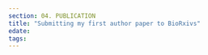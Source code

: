 ```yaml
---
section: 04. PUBLICATION
title: "Submitting my first author paper to BioRxivs"
edate: 
tags:
---
```


